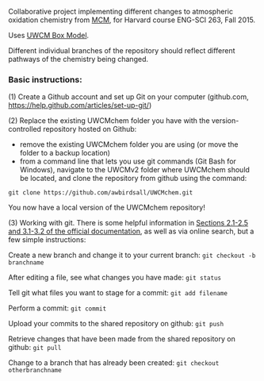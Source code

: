 Collaborative project implementing different changes to atmospheric
oxidation chemistry from [MCM](http://mcm.leeds.ac.uk/MCM/), for Harvard
course ENG-SCI 263, Fall 2015.

Uses [UWCM Box Model](https://sites.google.com/site/wolfegm/models).

Different individual branches of the repository should reflect different
pathways of the chemistry being changed.

### Basic instructions:

(1) Create a Github account and set up Git on your computer (github.com, https://help.github.com/articles/set-up-git/)

(2) Replace the existing UWCMchem folder you have with the version-controlled repository hosted on Github:
- remove the existing UWCMchem folder you are using (or move the folder to a backup location)
- from a command line that lets you use git commands (Git Bash for Windows), navigate to the UWCMv2 folder where UWCMchem should be located, and clone the repository from github using the command:

`git clone https://github.com/awbirdsall/UWCMchem.git`

You now have a local version of the UWCMchem repository!

(3) Working with git. There is some helpful information in [Sections 2.1-2.5 and 3.1-3.2 of the official documentation](http://git-scm.com/book/en/v2/Git-Basics-Getting-a-Git-Repository), as well as via online search, but a few simple instructions:

Create a new branch and change it to your current branch:
`git checkout -b branchname`

After editing a file, see what changes you have made:
`git status`

Tell git what files you want to stage for a commit:
`git add filename`

Perform a commit:
`git commit`

Upload your commits to the shared repository on github:
`git push`

Retrieve changes that have been made from the shared repository on github:
`git pull`

Change to a branch that has already been created:
`git checkout otherbranchname`
